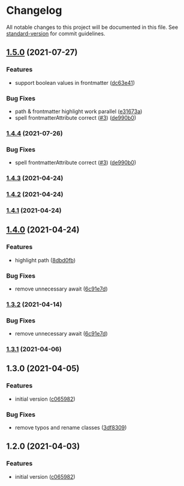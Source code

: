 # Changelog

All notable changes to this project will be documented in this file. See [standard-version](https://github.com/conventional-changelog/standard-version) for commit guidelines.

## [1.5.0](https://github.com/dennisseidel/highlightpublicnotes-obsidian-plugin/compare/1.4.3...1.5.0) (2021-07-27)


### Features

* support boolean values in frontmatter ([dc63e41](https://github.com/dennisseidel/highlightpublicnotes-obsidian-plugin/commit/dc63e412e65731d4d1164322822e0979a29ec6ac))


### Bug Fixes

* path & frontmatter highlight work parallel ([e31673a](https://github.com/dennisseidel/highlightpublicnotes-obsidian-plugin/commit/e31673a0402fdf7fda26b107f1217ae1f01e63c5))
* spell frontmatterAttribute correct ([#3](https://github.com/dennisseidel/highlightpublicnotes-obsidian-plugin/issues/3)) ([de990b0](https://github.com/dennisseidel/highlightpublicnotes-obsidian-plugin/commit/de990b0cac4c1a974cc1fc270cc058cc2efc607d))

### [1.4.4](https://github.com/dennisseidel/highlightpublicnotes-obsidian-plugin/compare/1.4.3...1.4.4) (2021-07-26)


### Bug Fixes

* spell frontmatterAttribute correct ([#3](https://github.com/dennisseidel/highlightpublicnotes-obsidian-plugin/issues/3)) ([de990b0](https://github.com/dennisseidel/highlightpublicnotes-obsidian-plugin/commit/de990b0cac4c1a974cc1fc270cc058cc2efc607d))

### [1.4.3](https://github.com/dennisseidel/highlightpublicnotes-obsidian-plugin/compare/1.4.2...1.4.3) (2021-04-24)

### [1.4.2](https://github.com/dennisseidel/highlightpublicnotes-obsidian-plugin/compare/1.4.1...1.4.2) (2021-04-24)

### [1.4.1](https://github.com/dennisseidel/highlightpublicnotes-obsidian-plugin/compare/1.4.0...1.4.1) (2021-04-24)

## [1.4.0](https://github.com/dennisseidel/highlightpublicnotes-obsidian-plugin/compare/1.3.2...1.4.0) (2021-04-24)


### Features

* highlight path ([8dbd0fb](https://github.com/dennisseidel/highlightpublicnotes-obsidian-plugin/commit/8dbd0fbc8703b878f01b6d499cbfc78119d1f5d7))


### Bug Fixes

* remove unnecessary await ([6c91e7d](https://github.com/dennisseidel/highlightpublicnotes-obsidian-plugin/commit/6c91e7d994674eed499f89240f61058ff8059ac0))

### [1.3.2](https://github.com/dennisseidel/highlightpublicnotes-obsidian-plugin/compare/v1.3.1...v1.3.2) (2021-04-14)


### Bug Fixes

* remove unnecessary await ([6c91e7d](https://github.com/dennisseidel/highlightpublicnotes-obsidian-plugin/commit/6c91e7d994674eed499f89240f61058ff8059ac0))

### [1.3.1](https://github.com/dennisseidel/highlightpublicnotes-obsidian-plugin/compare/v1.3.0...v1.3.1) (2021-04-06)

## 1.3.0 (2021-04-05)


### Features

* initial version ([c065982](https://github.com/dennisseidel/highlightpublicnotes-obsidian-plugin/commit/c065982af200b2ed0278daf9710938ac812d47b7))


### Bug Fixes

* remove typos and rename classes ([3df8309](https://github.com/dennisseidel/highlightpublicnotes-obsidian-plugin/commit/3df8309cdb6b26ef2db277cfaf5a74cf539fdcbf))

## 1.2.0 (2021-04-03)


### Features

* initial version ([c065982](https://github.com/dennisseidel/highlightpublicnotes-obsidian-plugin/commit/c065982af200b2ed0278daf9710938ac812d47b7))
